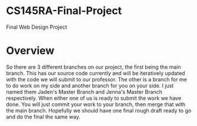 # CS145RA-Final-Project
Final Web Design Project 

# Overview

So there are 3 different branches on our project, the first being the main branch. This has our source code currently and will be iteratively updated with the code we will submit to our professor.
The other is a branch for me to do work on my side and another branch for you on your side. I just named them Jaden's Master Branch and Jenna's Master Branch respectively.
When either one of us is ready to submit the work we have done. You will just commit your work to your branch, then merge that with the main branch.
Hopefully we should have one final rough draft ready to go and do the final the same way.
